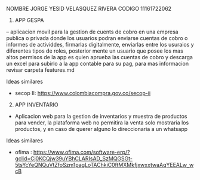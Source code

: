 
NOMBRE	JORGE YESID VELASQUEZ RIVERA
CODIGO	11161722062





  1) APP GESPA 
 
– aplicacion movil para la gestion de cuents de cobro en una empresa publica o privada donde los usuarios podran enviarse cuentas de cobro o informes de actividdes, firmarlas digitalmente, enviarlas entre los usuraios y diferentes tipos de roles, posterior mente un usuario que posee los mas altos permisos de la app es quien aprueba las cuentas de cobro y descarga un excel para subirlo a la app contable para su pag, para mas informacion revisar carpeta features.md 


Ideas similares

- secop II: https://www.colombiacompra.gov.co/secop-ii

2) APP INVENTARIO

- Aplicacion web para la gestion de inventarios y muestra de productos para vender, la plataforma web no permitira la venta solo mostraria los productos, y en caso de querer alguno lo direccionaria a un whatsapp 

Ideas similares 

- ofima : https://www.ofima.com/software-erp/?gclid=Cj0KCQjw39uYBhCLARIsAD_SzMQGSGt-5tsYcYeQNQuVtZfoSzm1pagLoTAChkiC0ftMXMkfjxwxxtwaAqYEEALw_wcB

